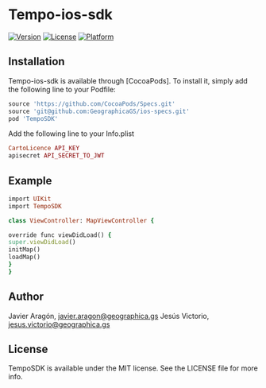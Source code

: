 # Tempo-ios-sdk

[![Version](https://img.shields.io/cocoapods/v/Tempo-ios-sdk.svg?style=flat)](https://cocoapods.org/pods/Tempo-ios-sdk)
[![License](https://img.shields.io/cocoapods/l/Tempo-ios-sdk.svg?style=flat)](https://cocoapods.org/pods/Tempo-ios-sdk)
[![Platform](https://img.shields.io/cocoapods/p/Tempo-ios-sdk.svg?style=flat)](https://cocoapods.org/pods/Tempo-ios-sdk)

## Installation

Tempo-ios-sdk is available through [CocoaPods]. To install
it, simply add the following line to your Podfile:

```ruby
source 'https://github.com/CocoaPods/Specs.git'
source 'git@github.com:GeographicaGS/ios-specs.git'
pod 'TempoSDK'
```
Add the following line to your Info.plist

```ruby
CartoLicence API_KEY
apisecret API_SECRET_TO_JWT
```

## Example

```ruby
import UIKit
import TempoSDK

class ViewController: MapViewController {

override func viewDidLoad() {
super.viewDidLoad()
initMap()
loadMap()
}
}
```

## Author

Javier Aragón, javier.aragon@geographica.gs
Jesús Victorio, jesus.victorio@geographica.gs

## License

TempoSDK is available under the MIT license. See the LICENSE file for more info.
